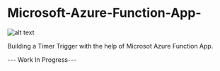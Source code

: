 # Microsoft-Azure-Function-App-

![alt text](https://miro.medium.com/max/882/1*I39WMuYsU_2BgGAgAePCuw.png)



Building a Timer Trigger with the help of Microsot Azure Function App. 



--- Work In Progress---
